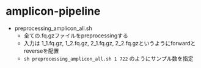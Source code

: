 # amplicon-pipeline

- preprocessing_amplicon_all.sh 
  - 全ての.fq.gzファイルをpreprocessingする
  - 入力は 1_1.fq.gz, 1_2.fq.gz, 2_1.fq.gz, 2_2.fq.gzというようにforwardとreverseを配置
  - `sh preprocessing_amplicon_all.sh 1 722` のようにサンプル数を指定
  
